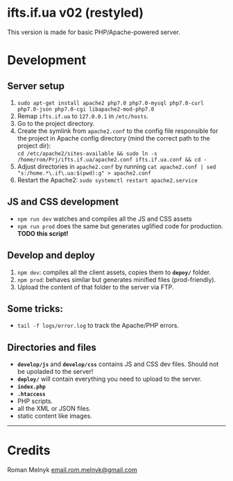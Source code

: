 # ifts.if.ua v02 (restyled)
This version is made for basic PHP/Apache-powered server.

# Development
## Server setup
1. `sudo apt-get install apache2 php7.0 php7.0-mysql php7.0-curl php7.0-json php7.0-cgi libapache2-mod-php7.0`
1. Remap `ifts.if.ua` to `127.0.0.1` in `/etc/hosts`.
1. Go to the project directory.
1. Create the symlink from `apache2.conf` to the config file responsible for the project in Apache config directory (mind the correct path to the project dir):  
   `cd /etc/apache2/sites-available && sudo ln -s /home/rom/Prj/ifts.if.ua/apache2.conf ifts.if.ua.conf && cd -`
1. Adjust directories in `apache2.conf` by running `cat apache2.conf | sed "s:/home.*\.if\.ua:$(pwd):g" > apache2.conf`
1. Restart the Apache2: `sudo systemctl restart apache2.service`

## JS and CSS development
- `npm run dev` watches and compiles all the JS and CSS assets
- `npm run prod` does the same but generates uglified code for production.  
   **TODO this script!**

## Develop and deploy
1. `npm dev`: compiles all the client assets, copies them to **`depoy/`** folder.
1. `npm prod`: behaves similar but generates minified files (prod-friendly).
1. Upload the content of that folder to the server via FTP.

## Some tricks:
- `tail -f logs/error.log` to track the Apache/PHP errors.

## Directories and files
- **`develop/js`** and **`develop/css`** contains JS and CSS dev files. Should not be upoladed to the server!
- **`deploy/`** will contain everything you need to upload to the server.
- **`index.php`**
- **`.htaccess`**
- PHP scripts.
- all the XML or JSON files.
- static content like images.



---

# Credits
Roman Melnyk <email.rom.melnyk@gmail.com>

